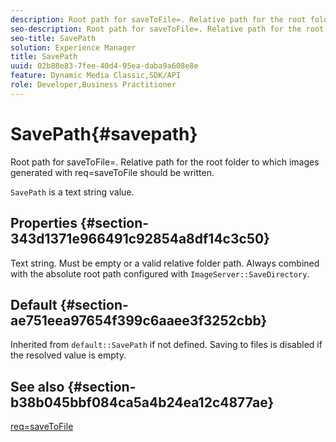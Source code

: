 ```yaml
---
description: Root path for saveToFile=. Relative path for the root folder to which images generated with req=saveToFile should be written.
seo-description: Root path for saveToFile=. Relative path for the root folder to which images generated with req=saveToFile should be written.
seo-title: SavePath
solution: Experience Manager
title: SavePath
uuid: 02b88e83-7fee-40d4-95ea-daba9a608e8e
feature: Dynamic Media Classic,SDK/API
role: Developer,Business Practitioner
---
```


# SavePath{#savepath}

Root path for saveToFile=. Relative path for the root folder to which images generated with req=saveToFile should be written.

 `SavePath` is a text string value.

## Properties {#section-343d1371e966491c92854a8df14c3c50}

Text string. Must be empty or a valid relative folder path. Always combined with the absolute root path configured with `ImageServer::SaveDirectory`.

## Default {#section-ae751eea97654f399c6aaee3f3252cbb}

Inherited from `default::SavePath` if not defined. Saving to files is disabled if the resolved value is empty.

## See also {#section-b38b045bbf084ca5a4b24ea12c4877ae}

[req=saveToFile](../../../../../is-api/http-ref/image-serving-api-ref/c-http-protocol-reference/c-command-reference/r-req/r-req.md#reference-907cdb4a97034db7ad94695f25552e76) 
